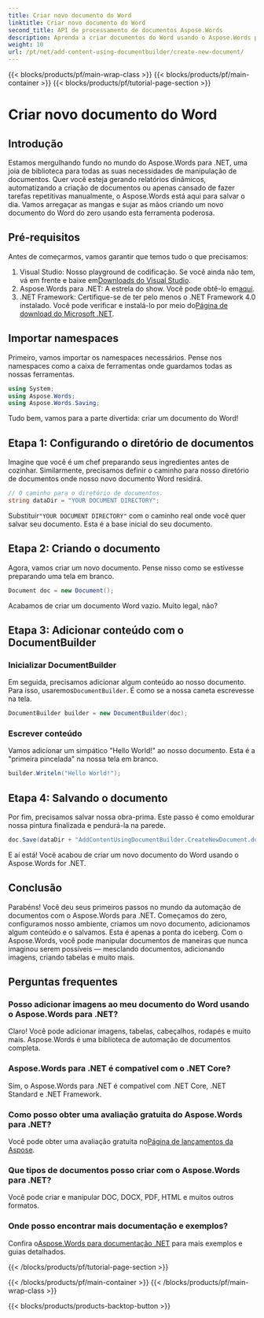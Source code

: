 ```yaml
---
title: Criar novo documento do Word
linktitle: Criar novo documento do Word
second_title: API de processamento de documentos Aspose.Words
description: Aprenda a criar documentos do Word usando o Aspose.Words para .NET. Este guia passo a passo o guiará pelo processo, facilitando a automação de documentos.
weight: 10
url: /pt/net/add-content-using-documentbuilder/create-new-document/
---
```


{{< blocks/products/pf/main-wrap-class >}}
{{< blocks/products/pf/main-container >}}
{{< blocks/products/pf/tutorial-page-section >}}

# Criar novo documento do Word

## Introdução
Estamos mergulhando fundo no mundo do Aspose.Words para .NET, uma joia de biblioteca para todas as suas necessidades de manipulação de documentos. Quer você esteja gerando relatórios dinâmicos, automatizando a criação de documentos ou apenas cansado de fazer tarefas repetitivas manualmente, o Aspose.Words está aqui para salvar o dia. Vamos arregaçar as mangas e sujar as mãos criando um novo documento do Word do zero usando esta ferramenta poderosa.

## Pré-requisitos

Antes de começarmos, vamos garantir que temos tudo o que precisamos:

1.  Visual Studio: Nosso playground de codificação. Se você ainda não tem, vá em frente e baixe em[Downloads do Visual Studio](https://visualstudio.microsoft.com/downloads/).
2.  Aspose.Words para .NET: A estrela do show. Você pode obtê-lo em[aqui](https://releases.aspose.com/words/net/).
3.  .NET Framework: Certifique-se de ter pelo menos o .NET Framework 4.0 instalado. Você pode verificar e instalá-lo por meio do[Página de download do Microsoft .NET](https://dotnet.microsoft.com/download/dotnet-framework).

## Importar namespaces

Primeiro, vamos importar os namespaces necessários. Pense nos namespaces como a caixa de ferramentas onde guardamos todas as nossas ferramentas.

```csharp
using System;
using Aspose.Words;
using Aspose.Words.Saving;
```

Tudo bem, vamos para a parte divertida: criar um documento do Word!

## Etapa 1: Configurando o diretório de documentos

Imagine que você é um chef preparando seus ingredientes antes de cozinhar. Similarmente, precisamos definir o caminho para nosso diretório de documentos onde nosso novo documento Word residirá.

```csharp
// O caminho para o diretório de documentos.
string dataDir = "YOUR DOCUMENT DIRECTORY";
```

 Substituir`"YOUR DOCUMENT DIRECTORY"` com o caminho real onde você quer salvar seu documento. Esta é a base inicial do seu documento.

## Etapa 2: Criando o documento

Agora, vamos criar um novo documento. Pense nisso como se estivesse preparando uma tela em branco.

```csharp
Document doc = new Document();
```

Acabamos de criar um documento Word vazio. Muito legal, não?

## Etapa 3: Adicionar conteúdo com o DocumentBuilder

### Inicializar DocumentBuilder

 Em seguida, precisamos adicionar algum conteúdo ao nosso documento. Para isso, usaremos`DocumentBuilder`. É como se a nossa caneta escrevesse na tela.

```csharp
DocumentBuilder builder = new DocumentBuilder(doc);
```

### Escrever conteúdo

Vamos adicionar um simpático "Hello World!" ao nosso documento. Esta é a "primeira pincelada" na nossa tela em branco.

```csharp
builder.Writeln("Hello World!");
```

## Etapa 4: Salvando o documento

Por fim, precisamos salvar nossa obra-prima. Este passo é como emoldurar nossa pintura finalizada e pendurá-la na parede.

```csharp
doc.Save(dataDir + "AddContentUsingDocumentBuilder.CreateNewDocument.docx");
```

E aí está! Você acabou de criar um novo documento do Word usando o Aspose.Words for .NET.

## Conclusão

Parabéns! Você deu seus primeiros passos no mundo da automação de documentos com o Aspose.Words para .NET. Começamos do zero, configuramos nosso ambiente, criamos um novo documento, adicionamos algum conteúdo e o salvamos. Esta é apenas a ponta do iceberg. Com o Aspose.Words, você pode manipular documentos de maneiras que nunca imaginou serem possíveis — mesclando documentos, adicionando imagens, criando tabelas e muito mais.

## Perguntas frequentes

### Posso adicionar imagens ao meu documento do Word usando o Aspose.Words para .NET?

Claro! Você pode adicionar imagens, tabelas, cabeçalhos, rodapés e muito mais. Aspose.Words é uma biblioteca de automação de documentos completa.

### Aspose.Words para .NET é compatível com o .NET Core?

Sim, o Aspose.Words para .NET é compatível com .NET Core, .NET Standard e .NET Framework.

### Como posso obter uma avaliação gratuita do Aspose.Words para .NET?

 Você pode obter uma avaliação gratuita no[Página de lançamentos da Aspose](https://releases.aspose.com/).

### Que tipos de documentos posso criar com o Aspose.Words para .NET?

Você pode criar e manipular DOC, DOCX, PDF, HTML e muitos outros formatos.

### Onde posso encontrar mais documentação e exemplos?

 Confira o[Aspose.Words para documentação .NET](https://reference.aspose.com/words/net/) para mais exemplos e guias detalhados.

{{< /blocks/products/pf/tutorial-page-section >}}

{{< /blocks/products/pf/main-container >}}
{{< /blocks/products/pf/main-wrap-class >}}

{{< blocks/products/products-backtop-button >}}
